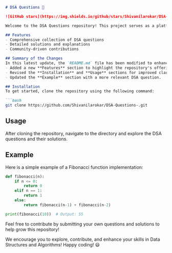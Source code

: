 ```markdown
# DSA Questions 🚀

![GitHub stars](https://img.shields.io/github/stars/Shivanilarokar/DSA-Questions-?style=social) ![Forks](https://img.shields.io/github/forks/Shivanilarokar/DSA-Questions-?style=social)

Welcome to the DSA Questions repository! This project serves as a platform for developers and learners to practice and enhance their skills in Data Structures and Algorithms (DSA). This repository is designed to help you improve your understanding of various data structures and algorithms through a collection of questions and solutions.

## Features
- Comprehensive collection of DSA questions
- Detailed solutions and explanations
- Community-driven contributions

## Summary of the Changes
In this latest update, the `README.md` file has been modified to enhance clarity and provide a better user experience. Key changes include:
- Added a new **Features** section to highlight the repository's offerings.
- Revised the **Installation** and **Usage** sections for improved clarity.
- Updated the **Example** section with a more relevant DSA question.

## Installation
To get started, clone the repository using the following command:

```bash
git clone https://github.com/Shivanilarokar/DSA-Questions-.git
```

## Usage
After cloning the repository, navigate to the directory and explore the DSA questions and their solutions.

## Example
Here is a simple example of a Fibonacci function implementation:

```python
def fibonacci(n):
    if n <= 0:
        return 0
    elif n == 1:
        return 1
    else:
        return fibonacci(n-1) + fibonacci(n-2)

print(fibonacci(10))  # Output: 55
```

Feel free to contribute by submitting your own questions and solutions to help grow this repository!

We encourage you to explore, contribute, and enhance your skills in Data Structures and Algorithms! Happy coding! 😃
```